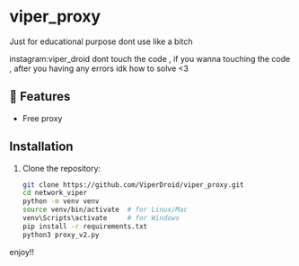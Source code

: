 # viper_proxy


Just for educational purpose
dont use like a bitch 

instagram:viper_droid
dont touch the code , if you wanna touching the code , after you having any errors idk how to solve <3



## 🚀 Features
- Free proxy






## Installation

1. Clone the repository:
   ```bash
   git clone https://github.com/ViperDroid/viper_proxy.git
   cd network_viper
   python -m venv venv
   source venv/bin/activate  # for Linux/Mac
   venv\Scripts\activate     # for Windows
   pip install -r requirements.txt
   python3 proxy_v2.py
enjoy!!
